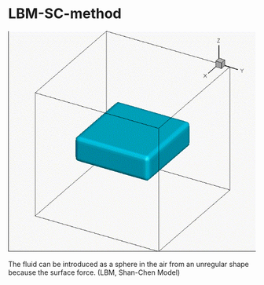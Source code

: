 # LBM-SC-method

![animation result](https://github.com/GeCao/LBM-SC-method/blob/master/result.gif)

The fluid can be introduced as a sphere in the air from an unregular shape because the surface force. (LBM, Shan-Chen Model)
